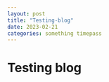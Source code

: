 ```yaml
---
layout: post
title: "Testing-blog"
date: 2023-02-21
categories: something timepass
---
```

# Testing blog 